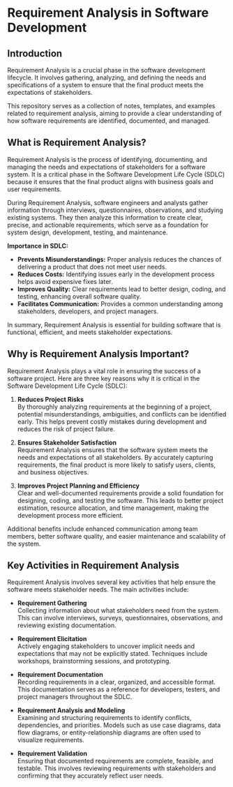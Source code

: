 # Requirement Analysis in Software Development

## Introduction
Requirement Analysis is a crucial phase in the software development lifecycle. It involves gathering, analyzing, and defining the needs and specifications of a system to ensure that the final product meets the expectations of stakeholders. 

This repository serves as a collection of notes, templates, and examples related to requirement analysis, aiming to provide a clear understanding of how software requirements are identified, documented, and managed.
## What is Requirement Analysis?

Requirement Analysis is the process of identifying, documenting, and managing the needs and expectations of stakeholders for a software system. It is a critical phase in the Software Development Life Cycle (SDLC) because it ensures that the final product aligns with business goals and user requirements.

During Requirement Analysis, software engineers and analysts gather information through interviews, questionnaires, observations, and studying existing systems. They then analyze this information to create clear, precise, and actionable requirements, which serve as a foundation for system design, development, testing, and maintenance.

**Importance in SDLC:**

- **Prevents Misunderstandings:** Proper analysis reduces the chances of delivering a product that does not meet user needs.
- **Reduces Costs:** Identifying issues early in the development process helps avoid expensive fixes later.
- **Improves Quality:** Clear requirements lead to better design, coding, and testing, enhancing overall software quality.
- **Facilitates Communication:** Provides a common understanding among stakeholders, developers, and project managers.

In summary, Requirement Analysis is essential for building software that is functional, efficient, and meets stakeholder expectations.

## Why is Requirement Analysis Important?

Requirement Analysis plays a vital role in ensuring the success of a software project. Here are three key reasons why it is critical in the Software Development Life Cycle (SDLC):

1. **Reduces Project Risks**  
   By thoroughly analyzing requirements at the beginning of a project, potential misunderstandings, ambiguities, and conflicts can be identified early. This helps prevent costly mistakes during development and reduces the risk of project failure.

2. **Ensures Stakeholder Satisfaction**  
   Requirement Analysis ensures that the software system meets the needs and expectations of all stakeholders. By accurately capturing requirements, the final product is more likely to satisfy users, clients, and business objectives.

3. **Improves Project Planning and Efficiency**  
   Clear and well-documented requirements provide a solid foundation for designing, coding, and testing the software. This leads to better project estimation, resource allocation, and time management, making the development process more efficient.

Additional benefits include enhanced communication among team members, better software quality, and easier maintenance and scalability of the system.
## Key Activities in Requirement Analysis

Requirement Analysis involves several key activities that help ensure the software meets stakeholder needs. The main activities include:

- **Requirement Gathering**  
  Collecting information about what stakeholders need from the system. This can involve interviews, surveys, questionnaires, observations, and reviewing existing documentation.

- **Requirement Elicitation**  
  Actively engaging stakeholders to uncover implicit needs and expectations that may not be explicitly stated. Techniques include workshops, brainstorming sessions, and prototyping.

- **Requirement Documentation**  
  Recording requirements in a clear, organized, and accessible format. This documentation serves as a reference for developers, testers, and project managers throughout the SDLC.

- **Requirement Analysis and Modeling**  
  Examining and structuring requirements to identify conflicts, dependencies, and priorities. Models such as use case diagrams, data flow diagrams, or entity-relationship diagrams are often used to visualize requirements.

- **Requirement Validation**  
  Ensuring that documented requirements are complete, feasible, and testable. This involves reviewing requirements with stakeholders and confirming that they accurately reflect user needs.

